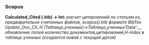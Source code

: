 ### Scopus
__Calculated_Cited (.bib) -> Int:__
*расчет цитирований по статьям из, предварительно считанных файлов, scopus().bib формате BibTex*  
__Update_Doc_Cit_H (Таблица_ученных_)->Таблица_ученных_'Data':__
*обновление полей количество документов,цитирований,H-index в таблице ученных (создается новая с текущей датой)*